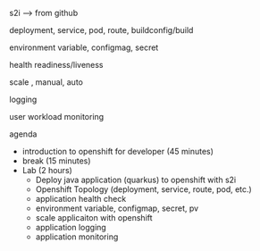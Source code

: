 s2i --> from github

deployment, service, pod, route, buildconfig/build

environment variable, configmag, secret

health readiness/liveness

scale , manual, auto

logging

user workload monitoring

agenda
- introduction to openshift for developer (45 minutes)
- break (15 minutes)
- Lab (2 hours)
  - Deploy java application (quarkus) to openshift with s2i
  - Openshift Topology (deployment, service, route, pod, etc.)
  - application health check
  - environment variable, configmap, secret, pv
  - scale applicaiton with openshift
  - application logging
  - application monitoring
